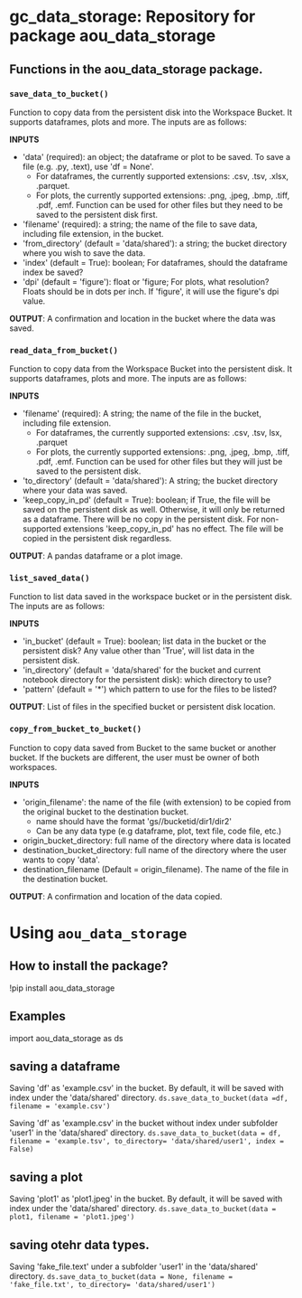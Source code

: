 # gc_data_storage: Repository for package aou_data_storage

## Functions in the aou_data_storage package.
### `save_data_to_bucket()`
Function to copy data from the persistent disk into the Workspace Bucket. It supports dataframes, plots and more. The inputs are as follows:

**INPUTS**
  - 'data' (required): an object; the dataframe or plot to be saved. To save a file (e.g. .py, .text), use 'df = None'.
     - For dataframes, the currently supported extensions: .csv, .tsv, .xlsx, .parquet. 
     - For plots, the currently supported extensions: .png, .jpeg, .bmp, .tiff, .pdf, .emf. Function can be used for other files but they need to be saved to the persistent disk first.
  - 'filename' (required): a string; the name of the file to save data, including file extension, in the bucket.
  - 'from_directory' (default = 'data/shared'): a string; the bucket directory where you wish to save the data.
  - 'index' (default = True): boolean; For dataframes, should the dataframe index be saved?
  - 'dpi' (default = 'figure'): float or 'figure; For plots, what resolution? Floats should be in dots per inch. If 'figure', it will use the figure's dpi value.

**OUTPUT**: A confirmation and location in the bucket where the data was saved.

### `read_data_from_bucket()`
Function to copy data from the Workspace Bucket into the persistent disk. It supports dataframes, plots and more. The inputs are as follows:

**INPUTS**
  - 'filename' (required): A string; the name of the file in the bucket, including file extension.
     - For dataframes, the currently supported extensions: .csv, .tsv, lsx, .parquet
     - For plots, the currently supported extensions: .png, .jpeg, .bmp, .tiff, .pdf, .emf. Function can be used for other files but they will just be saved to the persistent disk.
  - 'to_directory' (default = 'data/shared'): A string; the bucket directory where your data was saved.
  - 'keep_copy_in_pd' (default = True): boolean; if True, the file will be saved on the persistent disk as well. Otherwise, it will only be returned as a dataframe. There will be no copy in the persistent disk. For non-supported extensions 'keep_copy_in_pd' has no effect. The file will be copied in the persistent disk regardless.

**OUTPUT**: A pandas dataframe or a plot image.

### `list_saved_data()`
Function to list data saved in the workspace bucket or in the persistent disk. The inputs are as follows:

**INPUTS**
  - 'in_bucket' (default = True): boolean; list data in the bucket or the persistent disk? Any value other than 'True', will list data in the persistent disk.
  - 'in_directory' (default = 'data/shared' for the bucket and current notebook directory for the persistent disk): which directory to use?
  - 'pattern' (default = '*') which pattern to use for the files to be listed?

**OUTPUT**: List of files in the specified bucket or persistent disk location.

### `copy_from_bucket_to_bucket()`
Function to copy data saved from Bucket to the same bucket or another bucket. If the buckets are different, the user must be owner of both workspaces.

**INPUTS**
  - 'origin_filename': the name of the file (with extension) to be copied from the original bucket to the destination bucket. 
     - name should have the format 'gs//bucketid/dir1/dir2'
     - Can be any data type (e.g dataframe, plot, text file, code file, etc.)
  - origin_bucket_directory: full name of the directory where data is located       
  - destination_bucket_directory: full name of the directory where the user wants to copy 'data'.
  - destination_filename (Default = origin_filename). The name of the file in the destination bucket.

**OUTPUT**: A confirmation and location of the data copied.


# Using `aou_data_storage` 

## How to install the package?
!pip install aou_data_storage

## Examples
import aou_data_storage as ds

## saving a dataframe 
Saving 'df' as 'example.csv' in the bucket. By default, it will be saved with index under the 'data/shared' directory.
```ds.save_data_to_bucket(data =df, filename = 'example.csv')```

Saving 'df' as 'example.csv' in the bucket without index under subfolder 'user1' in the 'data/shared' directory.
```ds.save_data_to_bucket(data = df, filename = 'example.tsv', to_directory= 'data/shared/user1', index = False)```

## saving a plot 
Saving 'plot1' as 'plot1.jpeg' in the bucket. By default, it will be saved with index under the 'data/shared' directory.
```ds.save_data_to_bucket(data = plot1, filename = 'plot1.jpeg')```

## saving otehr data types. 
Saving 'fake_file.text' under a subfolder 'user1' in the 'data/shared' directory.
```ds.save_data_to_bucket(data = None, filename = 'fake_file.txt', to_directory= 'data/shared/user1')```
